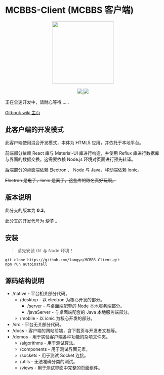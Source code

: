 # MCBBS-Client \(MCBBS 客户端\)

<div align="center">
<a href="http://miao.su/image/HdIbf">
<img src="http://miao.su/images/2018/12/24/447a2b32e7ec7bd5fb486.md.png" width="200" height="200">
</a>
</div>
<br />
<div align="center">
<a href="https://travis-ci.com/langyo/MCBBS-Client">
<img src="https://travis-ci.com/langyo/MCBBS-Client.svg?branch=master">
</a>
<img src="https://badges.depfu.com/badges/dbdc735d3c1f776180e36eb3fbc572fd/overview.svg">
</div>

正在全速开发中，请耐心等待……

[Gitbook wiki 主页](https://mcbbs-client-developer.gitbook.io/mcbbs-client-dev/)

## 此客户端的开发模式

此客户端使用混合开发模式，本体为 HTML5 应用，并依托于本地平台。

前端部分依赖 React 库与 Material-UI 库进行构造，并使用 Reflux 库进行数据库与界面的数据交换。这需要依赖 Node.js 环境对页面进行预先转译。

后端部分的桌面端依赖 Electron 、 Node 与 Java，移动端依赖 Ionic。

~~Electron 是电子，Ionic 是离子，这些库的取名真好玩啊。~~

## 版本说明

此分支的版本为 **0.3**。

此分支的开发代号为 **沙子** 。

## 安装

> 请先安装 Git 与 Node 环境！

```
git clone https://github.com/langyo/MCBBS-Client.git
npm run autoinstall
```

## 源码结构说明

* /native - 平台相关部分代码。
  * /desktop - 以 electron 为核心开发的部分。
    * /server - 与桌面端配套的 Node 本地服务端部分。
    * /javaServer - 与桌面端配套的 Java 本地服务端部分。
  * /mobile - 以 ionic 为核心开发的部分。
* /src - 平台无关部分代码。
* /docs - 客户端的网站前端，含下载页与开发者文档等。
* /demos - 用于实验客户端各种功能的杂项文件夹。
  * /algorithms - 用于测试算法。
  * /components - 用于测试界面元素。
  * /sockets - 用于测试 Socket 连接。
  * /utils - 无法准确分类的测试。
  * /views - 用于测试界面中完整的页面组件。
